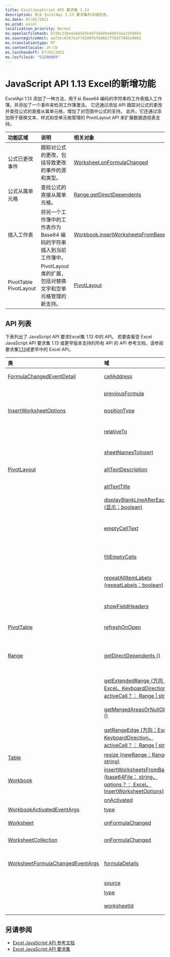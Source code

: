 ```yaml
---
title: ExcelJavaScript API 要求集 1.13
description: 有关 ExcelApi 1.13 要求集的详细信息。
ms.date: 07/02/2021
ms.prod: excel
localization_priority: Normal
ms.openlocfilehash: bfd9c23beda64565b44f16845e046fa1a2358d41
ms.sourcegitcommit: aa73ec6367eaf74399fbf8d6b7776d77895e9982
ms.translationtype: MT
ms.contentlocale: zh-CN
ms.lasthandoff: 07/03/2021
ms.locfileid: "53290809"
---
```

# <a name="whats-new-in-excel-javascript-api-113"></a>JavaScript API 1.13 Excel的新增功能

ExcelApi 1.13 添加了一种方法，用于从 Base64 编码的字符串将工作表插入工作簿，并添加了一个事件来检测工作簿激活。 它还通过添加 API 跟踪对公式的更改并查找公式的直接从属单元格，增加了对范围中公式的支持。 此外，它还通过添加用于替换文本、样式和空单元格管理的 PivotLayout API 来扩展数据透视表支持。

| 功能区域 | 说明 | 相关对象 |
|:--- |:--- |:--- |
| 公式已更改事件 | 跟踪对公式的更改，包括导致更改的事件的源和类型。 | [Worksheet.onFormulaChanged](/javascript/api/excel/excel.worksheet#onFormulaChanged)|
| 公式从属单元格 | 查找公式的直接从属单元格。 | [Range.getDirectDependents](/javascript/api/excel/excel.range#getDirectDependents__) |
| 插入工作表 | 将另一个工作簿中的工作表作为 Base64 编码的字符串插入到当前工作簿中。 | [Workbook.insertWorksheetsFromBase64](/javascript/api/excel/excel.workbook#insertWorksheetsFromBase64_base64File__options_) |
| PivotTable PivotLayout | PivotLayout 类的扩展，包括对替换文字和空单元格管理的新支持。 | [PivotLayout](/javascript/api/excel/excel.pivotlayout) |

## <a name="api-list"></a>API 列表

下表列出了 JavaScript API 要求Excel集 1.13 中的 API。 若要查看受 Excel JavaScript API 要求集 1.13 或更早版本支持的所有 API 的 API 参考文档，请参阅要求集[1.13](/javascript/api/excel?view=excel-js-1.13&preserve-view=true)或更早中的 Excel API。

| 类 | 域 | 说明 |
|:---|:---|:---|
|[FormulaChangedEventDetail](/javascript/api/excel/excel.formulachangedeventdetail)|[cellAddress](/javascript/api/excel/excel.formulachangedeventdetail#celladdress)|包含已更改公式的单元格的地址。|
||[previousFormula](/javascript/api/excel/excel.formulachangedeventdetail#previousformula)|表示上一个公式，在更改之前。|
|[InsertWorksheetOptions](/javascript/api/excel/excel.insertworksheetoptions)|[positionType](/javascript/api/excel/excel.insertworksheetoptions#positiontype)|新工作表的当前工作簿中的插入位置。|
||[relativeTo](/javascript/api/excel/excel.insertworksheetoptions#relativeto)|引用参数的当前工作簿中的 `WorksheetPositionType` 工作表。|
||[sheetNamesToInsert](/javascript/api/excel/excel.insertworksheetoptions#sheetnamestoinsert)|要插入的单个工作表的名称。|
|[PivotLayout](/javascript/api/excel/excel.pivotlayout)|[altTextDescription](/javascript/api/excel/excel.pivotlayout#alttextdescription)|数据透视表的替换文字说明。|
||[altTextTitle](/javascript/api/excel/excel.pivotlayout#alttexttitle)|数据透视表的替换文字标题。|
||[displayBlankLineAfterEachItem (显示：boolean) ](/javascript/api/excel/excel.pivotlayout#displayblanklineaftereachitem-display-)|设置是否在每一项后显示一个空行。|
||[emptyCellText](/javascript/api/excel/excel.pivotlayout#emptycelltext)|如果 为 ，则自动填充到数据透视表中任何空单元格中的文本 `fillEmptyCells == true` 。|
||[fillEmptyCells](/javascript/api/excel/excel.pivotlayout#fillemptycells)|指定是否应该使用 填充数据透视表中的空单元格 `emptyCellText` 。|
||[repeatAllItemLabels (repeatLabels：boolean) ](/javascript/api/excel/excel.pivotlayout#repeatallitemlabels-repeatlabels-)|设置数据透视表中所有字段的"重复所有项目标签"设置。|
||[showFieldHeaders](/javascript/api/excel/excel.pivotlayout#showfieldheaders)|指定数据透视表是否显示字段标题 (字段标题和筛选器下拉列表) 。|
|[PivotTable](/javascript/api/excel/excel.pivottable)|[refreshOnOpen](/javascript/api/excel/excel.pivottable#refreshonopen)|指定工作簿打开时数据透视表是否刷新。|
|[Range](/javascript/api/excel/excel.range)|[getDirectDependents () ](/javascript/api/excel/excel.range#getdirectdependents--)|返回一个对象，该对象表示包含同一工作表或多个工作表中单元格的所有直接从属 `WorkbookRangeAreas` 单元格的范围。|
||[getExtendedRange (方向：Excel。KeyboardDirection， activeCell？： Range \| string) ](/javascript/api/excel/excel.range#getextendedrange-direction--activecell-)|返回一个 range 对象，该对象包括当前区域以及区域边缘，根据提供的方向。|
||[getMergedAreasOrNullObject () ](/javascript/api/excel/excel.range#getmergedareasornullobject--)|返回一个 RangeAreas 对象，该对象代表此范围中的合并区域。|
||[getRangeEdge (方向：Excel。KeyboardDirection， activeCell？： Range \| string) ](/javascript/api/excel/excel.range#getrangeedge-direction--activecell-)|返回一个 range 对象，该对象是数据区域的边缘单元格，对应于提供的方向。|
|[Table](/javascript/api/excel/excel.table)|[resize (newRange：Range \| string) ](/javascript/api/excel/excel.table#resize-newrange-)|将表格调整到新区域。|
|[Workbook](/javascript/api/excel/excel.workbook)|[insertWorksheetsFromBase64 (base64File： string， options？： Excel。InsertWorksheetOptions) ](/javascript/api/excel/excel.workbook#insertworksheetsfrombase64-base64file--options-)|将源工作簿中的指定工作表插入到当前工作簿中。|
||[onActivated](/javascript/api/excel/excel.workbook#onactivated)|在激活工作簿时发生。|
|[WorkbookActivatedEventArgs](/javascript/api/excel/excel.workbookactivatedeventargs)|[type](/javascript/api/excel/excel.workbookactivatedeventargs#type)|获取事件的类型。|
|[Worksheet](/javascript/api/excel/excel.worksheet)|[onFormulaChanged](/javascript/api/excel/excel.worksheet#onformulachanged)|在此工作表中更改一个或多个公式时发生。|
|[WorksheetCollection](/javascript/api/excel/excel.worksheetcollection)|[onFormulaChanged](/javascript/api/excel/excel.worksheetcollection#onformulachanged)|在此集合的任何工作表中更改一个或多个公式时发生。|
|[WorksheetFormulaChangedEventArgs](/javascript/api/excel/excel.worksheetformulachangedeventargs)|[formulaDetails](/javascript/api/excel/excel.worksheetformulachangedeventargs#formuladetails)|获取对象 `FormulaChangedEventDetail` 数组，其中包含有关所有已更改公式的详细信息。|
||[source](/javascript/api/excel/excel.worksheetformulachangedeventargs#source)|事件的源。|
||[type](/javascript/api/excel/excel.worksheetformulachangedeventargs#type)|获取事件的类型。|
||[worksheetId](/javascript/api/excel/excel.worksheetformulachangedeventargs#worksheetid)|获取公式发生更改的工作表的 ID。|

## <a name="see-also"></a>另请参阅

- [Excel JavaScript API 参考文档](/javascript/api/excel?view=excel-js-1.13&preserve-view=true)
- [Excel JavaScript API 要求集](excel-api-requirement-sets.md)
